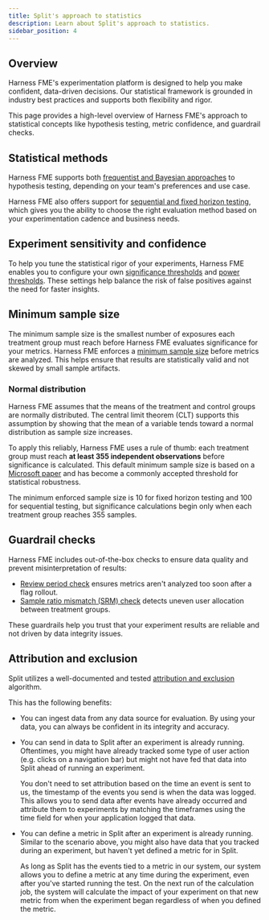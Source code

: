 ```yaml
---
title: Split's approach to statistics
description: Learn about Split's approach to statistics.
sidebar_position: 4
---
```


## Overview

Harness FME's experimentation platform is designed to help you make confident, data-driven decisions. Our statistical framework is grounded in industry best practices and supports both flexibility and rigor. 

This page provides a high-level overview of Harness FME's approach to statistical concepts like hypothesis testing, metric confidence, and guardrail checks. 

## Statistical methods

Harness FME supports both [frequentist and Bayesian approaches](/docs/feature-management-experimentation/experimentation/key-concepts/frequentist-vs-bayesian) to hypothesis testing, depending on your team's preferences and use case.

Harness FME also offers support for [sequential and fixed horizon testing](/docs/feature-management-experimentation/experimentation/key-concepts/fixed-horizon), which gives you the ability to choose the right evaluation method based on your experimentation cadence and business needs.

## Experiment sensitivity and confidence

To help you tune the statistical rigor of your experiments, Harness FME enables you to configure your own [significance thresholds](/docs/feature-management-experimentation/experimentation/setup/experiment-settings#default-significance-threshold) and [power thresholds](/docs/feature-management-experimentation/experimentation/setup/experiment-settings#power-threshold). These settings help balance the risk of false positives against the need for faster insights.

## Minimum sample size

The minimum sample size is the smallest number of exposures each treatment group must reach before Harness FME evaluates significance for your metrics. Harness FME enforces a [minimum sample size](/docs/feature-management-experimentation/experimentation/setup/experiment-settings#minimum-sample-size) before metrics are analyzed. This helps ensure that results are statistically valid and not skewed by small sample artifacts. 

### Normal distribution

Harness FME assumes that the means of the treatment and control groups are normally distributed. The central limit theorem (CLT) supports this assumption by showing that the mean of a variable tends toward a normal distribution as sample size increases.

To apply this reliably, Harness FME uses a rule of thumb: each treatment group must reach **at least 355 independent observations** before significance is calculated. This default minimum sample size is based on a [Microsoft paper](https://www.exp-platform.com/Documents/2014%20experimentersRulesOfThumb.pdf) and has become a commonly accepted threshold for statistical robustness.

The minimum enforced sample size is 10 for fixed horizon testing and 100 for sequential testing, but significance calculations begin only when each treatment group reaches 355 samples.

## Guardrail checks

Harness FME includes out-of-the-box checks to ensure data quality and prevent misinterpretation of results:

* [Review period check](/docs/feature-management-experimentation/experimentation/experiment-results/analyzing-experiment-results/review-period-check) ensures metrics aren't analyzed too soon after a flag rollout.
* [Sample ratio mismatch (SRM) check](/docs/feature-management-experimentation/experimentation/experiment-results/analyzing-experiment-results/sample-ratio-check) detects uneven user allocation between treatment groups.

These guardrails help you trust that your experiment results are reliable and not driven by data integrity issues.

## Attribution and exclusion

Split utilizes a well-documented and tested [attribution and exclusion](/docs/feature-management-experimentation/experimentation/experiment-results/analyzing-experiment-results/attribution-and-exclusion/) algorithm. 

This has the following benefits:

* You can ingest data from any data source for evaluation. By using your data, you can always be confident in its integrity and accuracy.

* You can send in data to Split after an experiment is already running. Oftentimes, you might have already tracked some type of user action (e.g. clicks on a navigation bar) but might not have fed that data into Split ahead of running an experiment.  

  You don't need to set attribution based on the time an event is sent to us, the timestamp of the events you send is when the data was logged. This allows you to send data after events have already occurred and attribute them to experiments by matching the timeframes using the time field for when your application logged that data.

* You can define a metric in Split after an experiment is already running. Similar to the scenario above, you might also have data that you tracked during an experiment, but haven't yet defined a metric for in Split. 

  As long as Split has the events tied to a metric in our system, our system allows you to define a metric at any time during the experiment, even after you've started running the test. On the next run of the calculation job, the system will calculate the impact of your experiment on that new metric from when the experiment began regardless of when you defined the metric.
